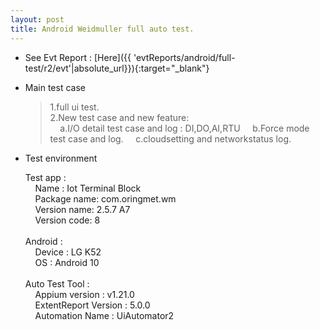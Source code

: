 ```yaml
---
layout: post
title: Android Weidmuller full auto test.
---
```



* See Evt Report : [Here]({{ 'evtReports/android/full-test/r2/evt'|absolute_url}}){:target="_blank"}

* Main test case 
  > 1.full ui test.<br>
    2.New test case and new feature:<br>
    &nbsp;&nbsp;&nbsp; a.I/O detail test case and log : DI,DO,AI,RTU
    &nbsp;&nbsp;&nbsp; b.Force mode test case and log.
    &nbsp;&nbsp;&nbsp; c.cloudsetting and networkstatus log.
* Test environment
  > 
  Test app :<br> 
    &nbsp;&nbsp;&nbsp; Name : Iot Terminal Block <br>
    &nbsp;&nbsp;&nbsp; Package name: com.oringmet.wm  <br>
    &nbsp;&nbsp;&nbsp; Version name: 2.5.7 A7  <br>
    &nbsp;&nbsp;&nbsp; Version code: 8 <br><br>
  Android :<br>
    &nbsp;&nbsp;&nbsp; Device : LG K52 <br>
    &nbsp;&nbsp;&nbsp; OS : Android 10 <br><br>
  Auto Test Tool :<br>
    &nbsp;&nbsp;&nbsp; Appium version : v1.21.0 <br>
    &nbsp;&nbsp;&nbsp; ExtentReport Version : 5.0.0 <br>
    &nbsp;&nbsp;&nbsp; Automation Name  : UiAutomator2 <br><br>